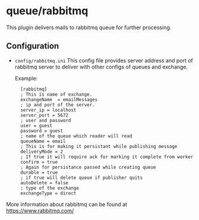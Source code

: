 # queue/rabbitmq

This plugin delivers mails to rabbitmq queue for further processing.

## Configuration

- `config/rabbitmq.ini`
  This config file provides server address and port of rabbitmq server to deliver with other configs of queues and exchange.

  Example:

        [rabbitmq]
        ; This is name of exchange.
        exchangeName  = emailMessages
        ; ip and port of the server.
        server_ip = localhost
        server_port = 5672
        ; user and password
        user = guest
        password = guest
        ; name of the queue which reader will read
        queueName = email
        ; This is for making it persistant while publishing message
        deliveryMode = 2
        ; If true it will require ack for marking it complete from worker
        confirm = true
        ; Again for persistance passed while creating queue
        durable = true
        ; if true will delete queue if publisher quits
        autoDelete = false
        ; type of the exchange
        exchangeType = direct

More information about rabbitmq can be found at https://www.rabbitmq.com/
